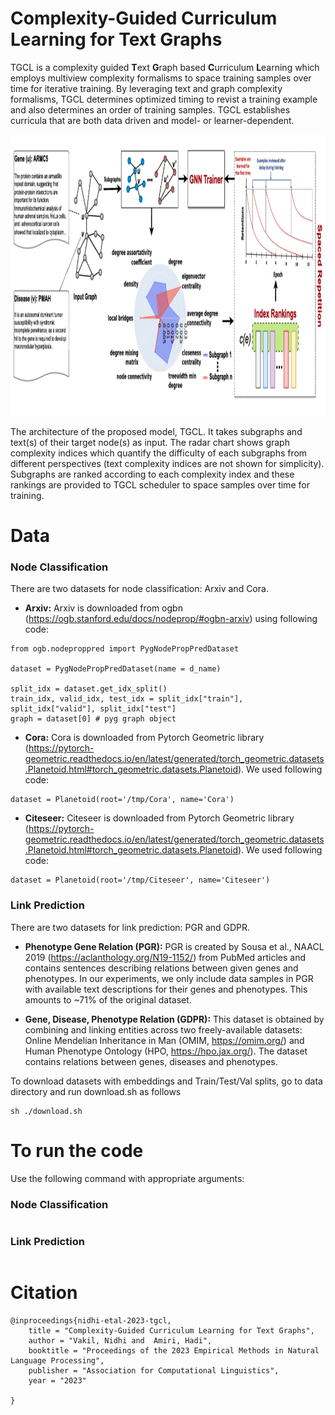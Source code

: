 # Complexity-Guided Curriculum Learning for Text Graphs

TGCL is a complexity guided **T**ext **G**raph based **C**urriculum **L**earning which employs multiview complexity formalisms to space training samples over time for iterative training. By leveraging text and graph complexity formalisms, TGCL determines optimized timing to revist a training example and also determines an order of training samples. TGCL establishes curricula that are both data driven and model- or learner-dependent.

<p align="center">
<img src="https://github.com/CLU-UML/TGCL/blob/main/tgcl.png" width="900" height="450">
</p>


The architecture of the proposed model, TGCL. It takes subgraphs and text(s) of their target node(s)
as input. The radar chart shows graph complexity indices which quantify the difficulty of each subgraphs from
different perspectives (text complexity indices are not shown for simplicity). Subgraphs are ranked according to
each complexity index and these rankings are provided to TGCL scheduler to space samples over time for training.
# Data 

### Node Classification
There are two datasets for node classification: Arxiv and Cora. 

* **Arxiv:** Arxiv is downloaded from ogbn (https://ogb.stanford.edu/docs/nodeprop/#ogbn-arxiv) using following code:

```
from ogb.nodeproppred import PygNodePropPredDataset

dataset = PygNodePropPredDataset(name = d_name) 

split_idx = dataset.get_idx_split()
train_idx, valid_idx, test_idx = split_idx["train"], split_idx["valid"], split_idx["test"]
graph = dataset[0] # pyg graph object

```
* **Cora:** Cora is downloaded from Pytorch Geometric library (https://pytorch-geometric.readthedocs.io/en/latest/generated/torch_geometric.datasets.Planetoid.html#torch_geometric.datasets.Planetoid). We used following code:

```
dataset = Planetoid(root='/tmp/Cora', name='Cora')
```


* **Citeseer:** Citeseer is downloaded from Pytorch Geometric library (https://pytorch-geometric.readthedocs.io/en/latest/generated/torch_geometric.datasets.Planetoid.html#torch_geometric.datasets.Planetoid). We used following code:

```
dataset = Planetoid(root='/tmp/Citeseer', name='Citeseer')
```

### Link Prediction
There are two datasets for link prediction: PGR and GDPR. 

* **Phenotype Gene Relation (PGR):**  PGR is created by Sousa et al., NAACL 2019 (https://aclanthology.org/N19-1152/) from PubMed articles and contains sentences describing relations between given genes and phenotypes. In our experiments, we only include data samples in PGR with available text descriptions for their genes and phenotypes. This amounts to ~71% of the original dataset. 

* **Gene, Disease, Phenotype Relation (GDPR):** This dataset is obtained by combining and linking entities across two freely-available datasets: Online Mendelian Inheritance in Man (OMIM, https://omim.org/) and Human Phenotype Ontology (HPO, https://hpo.jax.org/). The dataset contains relations between genes, diseases and phenotypes.

To download datasets with embeddings and Train/Test/Val splits, go to data directory and run download.sh as follows

```
sh ./download.sh
```
# To run the code 
Use the following command with appropriate arguments:
### Node Classification
```

```
### Link Prediction
```

```
# Citation

```
@inproceedings{nidhi-etal-2023-tgcl,
    title = "Complexity-Guided Curriculum Learning for Text Graphs",
    author = "Vakil, Nidhi and  Amiri, Hadi",
    booktitle = "Proceedings of the 2023 Empirical Methods in Natural Language Processing",
    publisher = "Association for Computational Linguistics",
    year = "2023"
    
}
```
